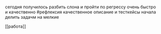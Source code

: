 сегодня получилось разбить слона и пройти по регрессу очень быстро и качественно #рефлексия 
качественное описание и тесткейсы
начала делить задачм на мелкие

[[работа]]

